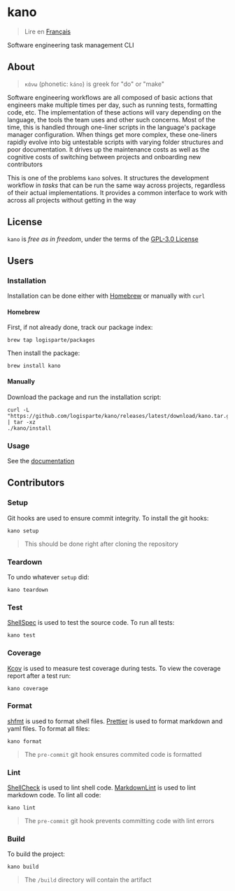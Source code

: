 # kano

> Lire en [Français](/docs/README.fr.md)

Software engineering task management CLI

## About

> `κάνω` (phonetic: `káno`) is greek for "do" or "make"

Software engineering workflows are all composed of basic actions that engineers make multiple
times per day, such as running tests, formatting code, etc. The implementation of these actions
will vary depending on the language, the tools the team uses and other such concerns. Most of
the time, this is handled through one-liner scripts in the language's package manager
configuration. When things get more complex, these one-liners rapidly evolve into big untestable
scripts with varying folder structures and poor documentation. It drives up the maintenance
costs as well as the cognitive costs of switching between projects and onboarding new
contributors

This is one of the problems `kano` solves. It structures the development workflow in _tasks_
that can be run the same way across projects, regardless of their actual implementations. It
provides a common interface to work with across all projects without getting in the way

## License

`kano` is _free as in freedom_, under the terms of the [GPL-3.0 License](/LICENSE)

## Users

### Installation

Installation can be done either with [Homebrew](https://github.com/Homebrew/brew) or manually
with `curl`

#### Homebrew

First, if not already done, track our package index:

```shell
brew tap logisparte/packages
```

Then install the package:

```shell
brew install kano
```

#### Manually

Download the package and run the installation script:

```shell
curl -L "https://github.com/logisparte/kano/releases/latest/download/kano.tar.gz" | tar -xz
./kano/install
```

### Usage

See the [documentation](/docs/en/usage.md)

## Contributors

### Setup

Git hooks are used to ensure commit integrity. To install the git hooks:

```shell
kano setup
```

> This should be done right after cloning the repository

### Teardown

To undo whatever `setup` did:

```shell
kano teardown
```

### Test

[ShellSpec](https://github.com/shellspec/shellspec) is used to test the source code. To run all
tests:

```shell
kano test
```

### Coverage

[Kcov](https://github.com/SimonKagstrom/kcov) is used to measure test coverage during tests. To
view the coverage report after a test run:

```shell
kano coverage
```

### Format

[shfmt](https://github.com/mvdan/sh) is used to format shell files.
[Prettier](https://github.com/prettier/prettier) is used to format markdown and yaml files. To
format all files:

```shell
kano format
```

> The `pre-commit` git hook ensures commited code is formatted

### Lint

[ShellCheck](https://github.com/koalaman/shellcheck) is used to lint shell code.
[MarkdownLint](https://github.com/igorshubovych/markdownlint-cli) is used to lint markdown code.
To lint all code:

```shell
kano lint
```

> The `pre-commit` git hook prevents committing code with lint errors

### Build

To build the project:

```shell
kano build
```

> The `/build` directory will contain the artifact
